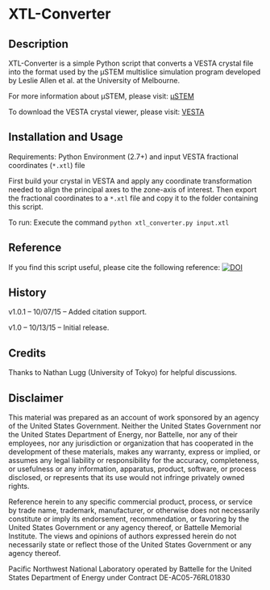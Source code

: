 # XTL-Converter

## Description

XTL-Converter is a simple Python script that converts a VESTA crystal file into the format used by the µSTEM multislice simulation program developed by Leslie Allen et al. at the University of Melbourne.

For more information about µSTEM, please visit: [µSTEM](http://tcmp.ph.unimelb.edu.au/mustem/muSTEM.html)

To download the VESTA crystal viewer, please visit:
[VESTA](http://jp-minerals.org/vesta/)

## Installation and Usage

Requirements: Python Environment (2.7+) and input VESTA fractional coordinates (`*.xtl`) file

First build your crystal in VESTA and apply any coordinate transformation needed to align the principal axes to the zone-axis of interest. Then export the fractional coordinates to a `*.xtl` file and copy it to the folder containing this script.

To run: Execute the command `python xtl_converter.py input.xtl`

## Reference

If you find this script useful, please cite the following reference:
[![DOI](https://zenodo.org/badge/18751/stevenspurgeon/xtl-converter.svg)](https://zenodo.org/badge/latestdoi/18751/stevenspurgeon/xtl-converter)

## History

v1.0.1 – 10/07/15 – Added citation support.

v1.0 – 10/13/15 – Initial release.

## Credits

Thanks to Nathan Lugg (University of Tokyo) for helpful discussions.

## Disclaimer

This material was prepared as an account of work sponsored by an agency of the United States Government.  Neither the United States Government nor the United States Department of Energy, nor Battelle, nor any of their employees, nor any jurisdiction or organization that has cooperated in the development of these materials, makes any warranty, express or implied, or assumes any legal liability or responsibility for the accuracy, completeness, or usefulness or any information, apparatus, product, software, or process disclosed, or represents that its use would not infringe privately owned rights.

Reference herein to any specific commercial product, process, or service by trade name, trademark, manufacturer, or otherwise does not necessarily constitute or imply its endorsement, recommendation, or favoring by the United States Government or any agency thereof, or Battelle Memorial Institute. The views and opinions of authors expressed herein do not necessarily state or reflect those of the United States Government or any agency thereof.

Pacific Northwest National Laboratory operated by Battelle for the United States Department of Energy under Contract DE-AC05-76RL01830

